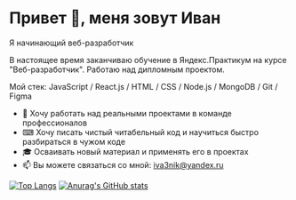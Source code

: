 # Привет 👋, меня зовут Иван

Я начинающий веб-разработчик

В настоящее время заканчиваю обучение в Яндекс.Практикум на курсе "Веб-разработчик". 
Работаю над дипломным проектом.

Мой стек: JavaScript / React.js / HTML / CSS / Node.js / MongoDB / Git / Figma

* 🤝 Хочу работать над реальными проектами в команде профессионалов
* ⌨ Хочу писать чистый читабельный код и научиться быстро разбираться в чужом коде
* 🎓 Осваивать новый материал и применять его в проектах 
* 📫 Вы можете связаться со мной: iva3nik@yandex.ru

[![Top Langs](https://github-readme-stats.vercel.app/api/top-langs/?username=iva3nik&langs_count=8)](https://github.com/anuraghazra/github-readme-stats)
[![Anurag's GitHub stats](https://github-readme-stats.vercel.app/api?username=iva3nik)](https://github.com/anuraghazra/github-readme-stats)

